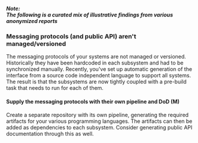---
---

**_Note:<br/>The following is a curated mix of illustrative findings from various anonymized reports_**

### Messaging protocols (and public API) aren't managed/versioned

The messaging protocols of your systems are not managed or versioned. 
Historically they have been hardcoded in each subsystem and had to be synchronized manually. 
Recently, you've set up automatic generation of the interface from a source code independent language to support all systems. 
The result is that the subsystems are now tightly coupled with a pre-build task that needs to run for each of them.

#### Supply the messaging protocols with their own pipeline and DoD (M)

Create a separate repository with its own pipeline, generating the required artifacts for your various programming languages.
The artifacts can then be added as dependencies to each subsystem.
Consider generating public API documentation through this as well.
